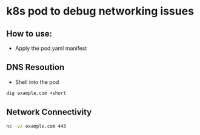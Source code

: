 # k8s pod to debug networking issues

## How to use:

- Apply the pod.yaml manifest

## DNS Resoution

- Shell into the pod

```bash
dig example.com +short
```

## Network Connectivity

```bash
nc -vz example.com 443
```
